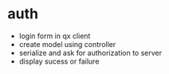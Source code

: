 # auth

- login form in qx client
- create model using controller
- serialize and ask for authorization to server
- display sucess or failure
